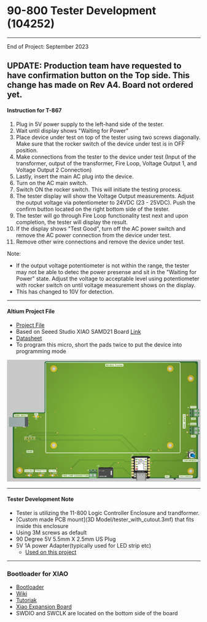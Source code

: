 # 90-800 Tester Development (104252)
---
End of Project: September 2023

UPDATE: Production team have requested to have confirmation button on the Top side.  This change has made on Rev A4.  Board not ordered yet.
---
#### Instruction for T-867
1. Plug in 5V power supply to the left-hand side of the tester.
2.	Wait until display shows "Waiting for Power"
3.	Place device under test on top of the tester using two screws diagonally. Make sure that the rocker switch of the device under test is in OFF position.
4.	Make connections from the tester to the device under test (Input of the transformer, output of the transformer, Fire Loop, Voltage Output 1, and Voltage Output 2 Connection)
5.	Lastly, insert the main AC plug into the device.
6.	Turn on the AC main switch.
7.	Switch ON the rocker switch. This will initiate the testing process.
8.	The tester display will show the Voltage Output measurements. Adjust the output voltage via potentiometer to 24VDC (23 - 25VDC). Push the confirm button located on the right bottom side of the tester.
9.	The tester will go through Fire Loop functionality test next and upon completion, the tester will display the result.
10.	If the display shows "Test Good", turn off the AC power switch and remove the AC power connection from the device under test.
11.	Remove other wire connections and remove the device under test.

Note:
- If the output voltage potentiometer is not within the range, the tester may not be able to detec the power presense and sit in the "Waiting for Power" state.  Adjust the voltage to acceptable level using potentiometer with rocker switch on until voltage measurement shows on the display.
- This has changed to 10V for detection.
---
#### Altium Project File
 - [Project File](https://detex-corporation.365.altium.com/designs/327D70DE-DD06-426B-8618-25C8A5CFA4D7#design)
 - Based on Seeed Studio XIAO SAMD21 Board [Link](https://www.seeedstudio.com/Seeeduino-XIAO-Arduino-Microcontroller-SAMD21-Cortex-M0+-p-4426.html?utm_source=blog&utm_medium=blog)
 - [Datasheet](https://files.seeedstudio.com/wiki/Seeeduino-XIAO/res/ATSAMD21G18A-MU-Datasheet.pdf)
 - To program this micro, short the pads twice to put the device into programming mode

![](Assets/90-800-Tester-PWA-Image.png)

---
#### Tester Development Note
- Tester is utilizing the 11-800 Logic Controller Enclosure and trandformer.
- [Custom made PCB mount](3D Model/tester_with_cutout.3mf) that fits inside this enclosure 
- Using 3M screws as default
- 90 Degree 5V 5.5mm X 2.5mm US Plug
- 5V 1A power Adapter(typically used for LED strip etc)
  - [Used on this project](https://www.amazon.com/dp/B0C1NNZH87?psc=1&ref=ppx_yo2ov_dt_b_product_details)
    
---

### Bootloader for XIAO

- [Bootloader](https://github.com/Seeed-Studio/ArduinoCore-samd/blob/master/bootloaders/XIAOM0/bootloader-XIAO_m0-v3.7.0-33-g90ff611-dirty.bin)
- [Wiki](https://wiki.seeedstudio.com/Software-SWD/)
- [Tutoriak](https://embeddedcomputing.weebly.com/seeeduino-xiao-m0.html)
- [Xiao Expansion Board](https://embeddedcomputing.weebly.com/the-5-programmer-debugger.html)
- SWDIO and SWCLK are located on the bottom side of the board

